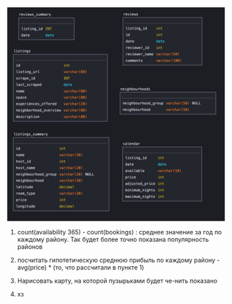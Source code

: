 #





<p align="center"><img  src="https://github.com/victorjulyin/DE-101/blob/main/Module3/Practice/Archive/source_creation/sqldbm1.png"></p>


1) count(availability 365) - count(bookings) : среднее значение за год по каждому району. Так будет более точно показана популярность районов

2) посчитать гипотетическую среднюю прибыль по каждому району - avg(price) * (то, что рассчитали в пункте 1)

3) Нарисовать карту, на которой пузырьками будет че-нить показано

4) хз
